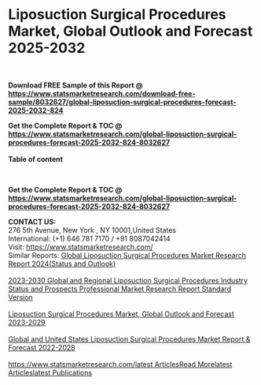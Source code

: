 <h1>Liposuction Surgical Procedures Market, Global Outlook and Forecast 2025-2032</h1><br/><p><strong>Download FREE Sample of this Report @ <a href="https://www.statsmarketresearch.com/download-free-sample/8032627/global-liposuction-surgical-procedures-forecast-2025-2032-824">https://www.statsmarketresearch.com/download-free-sample/8032627/global-liposuction-surgical-procedures-forecast-2025-2032-824</a></strong></p><div><b>Get the Complete Report & TOC @ <a href="https://www.statsmarketresearch.com/global-liposuction-surgical-procedures-forecast-2025-2032-824-8032627">https://www.statsmarketresearch.com/global-liposuction-surgical-procedures-forecast-2025-2032-824-8032627</a></b></div><br><b>Table of content</b><p><br><div><b>Get the Complete Report & TOC @ <a href="https://www.statsmarketresearch.com/global-liposuction-surgical-procedures-forecast-2025-2032-824-8032627">https://www.statsmarketresearch.com/global-liposuction-surgical-procedures-forecast-2025-2032-824-8032627</a></b></div></p> <b>CONTACT US:</b><br>276 5th Avenue, New York , NY 10001,United States<br>International: (+1) 646 781 7170 / +91 8087042414<br>Visit: <a href="https://www.statsmarketresearch.com/">https://www.statsmarketresearch.com/</a><br>Similar Reports: <a href="https://www.statsmarketresearch.com/global-liposuction-surgical-procedures-forecast-2025-2032-824-8032627">Global Liposuction Surgical Procedures Market Research Report 2024(Status and Outlook)</a><br/><br/><a href="https://www.statsmarketresearch.com/global-liposuction-surgical-procedures-forecast-2025-2032-824-8032627">2023-2030 Global and Regional Liposuction Surgical Procedures Industry Status and Prospects Professional Market Research Report Standard Version</a><br/><br/><a href="https://www.statsmarketresearch.com/global-liposuction-surgical-procedures-forecast-2025-2032-824-8032627">Liposuction Surgical Procedures Market, Global Outlook and Forecast 2023-2029</a><br/><br/><a href="https://www.statsmarketresearch.com/global-liposuction-surgical-procedures-forecast-2025-2032-824-8032627">Global and United States Liposuction Surgical Procedures Market Report & Forecast 2022-2028</a><br/><br/><a href="https://gyeongbokgung.com">https://www.statsmarketresearch.com/</a><a href="https://hallyeomaritime.com">latest Articles</a><a href="https://jingwansa.com">Read More</a><a href=https://nguoiviet.jp/">latest Articles</a><a href="https://www.intelmarketresearch.com/">latest Publications</a>